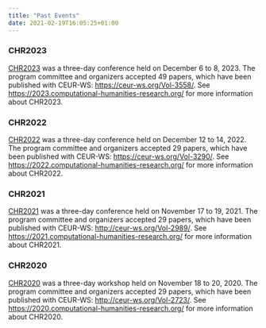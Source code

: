 ```yaml
---
title: "Past Events"
date: 2021-02-19T16:05:25+01:00
---
```


### CHR2023
[CHR2023](https://2023.computational-humanities-research.org/) was a three-day
conference held on December 6 to 8, 2023. The program committee and organizers
accepted 49 papers, which have been published with CEUR-WS:
https://ceur-ws.org/Vol-3558/. See
https://2023.computational-humanities-research.org/ for more information about
CHR2023.

### CHR2022
[CHR2022](https://2022.computational-humanities-research.org/) was a three-day
conference held on December 12 to 14, 2022. The program committee and organizers
accepted 29 papers, which have been published with CEUR-WS:
https://ceur-ws.org/Vol-3290/. See
https://2022.computational-humanities-research.org/ for more information about
CHR2022.

### CHR2021
[CHR2021](https://2021.computational-humanities-research.org/) was a three-day
conference held on November 17 to 19, 2021. The program committee and organizers
accepted 29 papers, which have been published with CEUR-WS:
http://ceur-ws.org/Vol-2989/. See
https://2021.computational-humanities-research.org/ for more information about
CHR2021.

### CHR2020
[CHR2020](https://2020.computational-humanities-research.org/) was a three-day
workshop held on November 18 to 20, 2020. The program committee and organizers
accepted 29 papers, which have been published with CEUR-WS:
http://ceur-ws.org/Vol-2723/. See
https://2020.computational-humanities-research.org/ for more information about
CHR2020.

